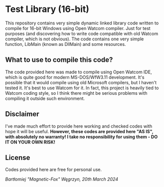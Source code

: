 # Test Library (16-bit)

This repository contains very simple dynamic linked library code written to compile for 16-bit Windows using Open Watcom compiler. Just for test purposes (and discovering how to write code compatible with old Watcom compiler, which is not obvious).
The code contains one very simple function, LibMain (known as DllMain) and some resources.

## What to use to compile this code?

The code provided here was made to compile using Open Watcom IDE, which is quite good for modern MS-DOS/WfW3.11 development.
It's possible that it would compile using old Microsoft compilers, but I haven't tested it. It's best to use Watcom for it.
In fact, this project is heavily tied to Watcom coding style, so I think there might be serious problems with compiling it outside such environment.

## Disclaimer

I've made much effort to provide here working and checked codes with hope it will be useful.
**However, these codes are provided here "AS IS", with absolutely no warranty! I take no responsibility for using them - DO IT ON YOUR OWN RISK!**

## License

Codes provided here are free for personal use.

*Bartłomiej "Magnetic-Fox" Węgrzyn,
20th March 2024*